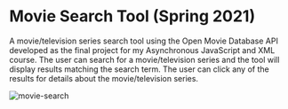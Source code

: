 # Movie Search Tool (Spring 2021)
A movie/television series search tool using the Open Movie Database API developed as the final project for my Asynchronous JavaScript and XML course.  The user can search for a movie/television series and the tool will display results matching the search term. The user can click any of the results for details about the movie/television series.

![movie-search](https://github.com/christinaforbes/movie-search/assets/72985770/e2f82826-1eae-4adc-be6d-cd57f0ffd3d9)

